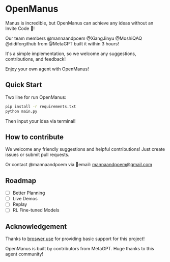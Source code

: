 # OpenManus
Manus is incredible, but OpenManus can achieve any ideas without an Invite Code 🛫!

Our team members @mannaandpoem @XiangJinyu @MoshiQAQ @didiforgithub from @MetaGPT built it within 3 hours!

It's a simple implementation, so we welcome any suggestions, contributions, and feedback!

Enjoy your own agent with OpenManus!

## Quick Start
Two line for run OpenManus:  

```bash
pip install -r requirements.txt
python main.py
```

Then input your idea via terminal!

## How to contribute 
We welcome any friendly suggestions and helpful contributions! Just create issues or submit pull requests.

Or contact @mannaandpoem via 📧email: mannaandpoem@gmail.com

## Roadmap
- [ ] Better Planning
- [ ] Live Demos
- [ ] Replay
- [ ] RL Fine-tuned Models

## Acknowledgement

Thanks to [broswer use](https://github.com/browser-use/browser-use) for providing basic support for this project!

OpenManus is built by contributors from MetaGPT. Huge thanks to this agent community!